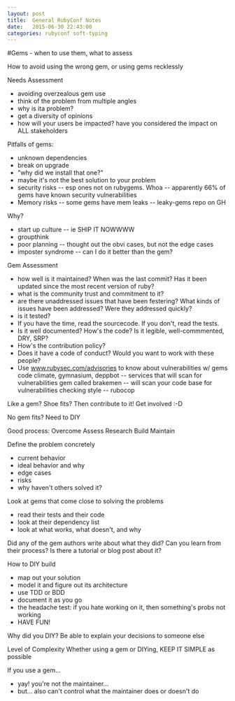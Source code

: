 ```yaml
---
layout: post
title:  General RubyConf Notes
date:   2015-06-30 22:43:00
categories: rubyconf soft-typing
---
```


#Gems - when to use them, what to assess

How to avoid using the wrong gem, or using gems recklessly

Needs Assessment
* avoiding overzealous gem use
* think of the problem from multiple angles
* why is ita problem?
* get a diversity of opinions
* how will your users be impacted? have you considered the impact on ALL stakeholders

Pitfalls of gems:
* unknown dependencies
* break on upgrade
* "why did we install that one?"
* maybe it's not the best solution to your problem
* security risks -- esp ones not on rubygems. Whoa -- apparently 66% of gems have known security vulnerabilities
* Memory risks -- some gems have mem leaks -- leaky-gems repo on GH

Why?
* start up culture -- ie SHIP IT NOWWWW
* groupthink
* poor planning -- thought out the obvi cases, but not the edge cases
* imposter syndrome -- can I do it better than the gem? 

Gem Assessment
* how well is it maintained? When was the last commit? Has it been updated since the most recent version of ruby?
* what is the community trust and commitment to it?
* are there unaddressed issues that have been festering? What kinds of issues have been addressed? Were they addressed quickly?
* is it tested? 
* If you have the time, read the sourcecode. If you don't, read the tests.
* Is it well documented? How's the code? Is it legible, well-commmented, DRY, SRP?
* How's the contribution policy?
* Does it have a code of conduct? Would you want to work with these people?
* Use www.rubysec.com/advisories to know about vulnerabilities w/ gems
code climate, gymnasium, deppbot -- services that will scan for vulnerabilities
gem called brakemen -- will scan your code base for vulnerabilities
checking style -- rubocop

Like a gem? Shoe fits? Then contribute to it! Get involved :-D

No gem fits? Need to DIY

Good process:
Overcome
Assess
Research
Build
Maintain

Define the problem concretely
* current behavior
* ideal behavior and why
* edge cases
* risks
* why haven't others solved it?

Look at gems that come close to solving the problems
* read their tests and their code
* look at their dependency list
* look at what works, what doesn't, and why

Did any of the gem authors write about what they did? Can you learn from their process? Is there a tutorial or blog post about it?

How to DIY build
* map out your solution
* model it and figure out its architecture
* use TDD or BDD
* document it as you go
* the headache test:  if you hate working on it, then something's probs not working
* HAVE FUN!

Why did you DIY?
Be able to explain your decisions to someone else

Level of Complexity
Whether using a gem or DIYing, KEEP IT SIMPLE as possible

If you use a gem...
* yay! you're not the maintainer...
* but... also can't control what the maintainer does or doesn't do